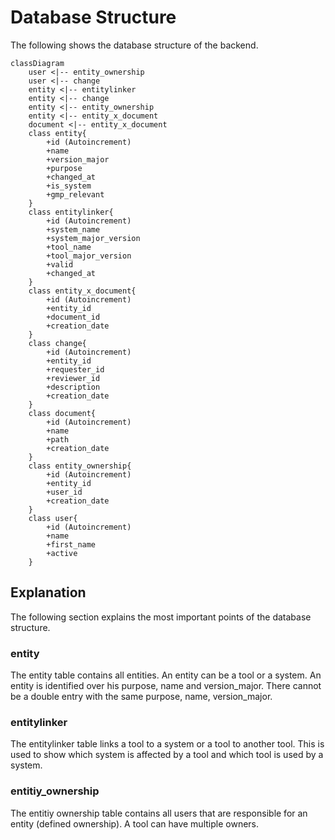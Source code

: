 # Database Structure

The following shows the database structure of the backend.

```mermaid
classDiagram
    user <|-- entity_ownership
    user <|-- change
    entity <|-- entitylinker
    entity <|-- change
    entity <|-- entity_ownership
    entity <|-- entity_x_document
    document <|-- entity_x_document
    class entity{
        +id (Autoincrement)
        +name
        +version_major
        +purpose
        +changed_at
        +is_system
        +gmp_relevant
    }
    class entitylinker{
        +id (Autoincrement)
        +system_name
        +system_major_version
        +tool_name
        +tool_major_version
        +valid
        +changed_at
    }
    class entity_x_document{
        +id (Autoincrement)
        +entity_id
        +document_id
        +creation_date
    }
    class change{
        +id (Autoincrement)
        +entity_id
        +requester_id
        +reviewer_id
        +description
        +creation_date
    }
    class document{
        +id (Autoincrement)
        +name
        +path
        +creation_date
    }
    class entity_ownership{
        +id (Autoincrement)
        +entity_id
        +user_id
        +creation_date
    }
    class user{
        +id (Autoincrement)
        +name
        +first_name
        +active
    }
```


## Explanation

The following section explains the most important points of the database structure.

### entity

The entity table contains all entities. An entity can be a tool or a system. An entity is identified over his purpose, name and version_major. There cannot be a double entry with the same purpose, name, version_major.

### entitylinker

The entitylinker table links a tool to a system or a tool to another tool. This is used to show which system is affected by a tool and which tool is used by a system.


### entitiy_ownership
The entitiy ownership table contains all users that are responsible for an entity (defined ownership). A tool can have multiple owners.
